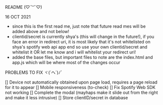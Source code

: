 README (♡˙︶˙♡)	

16 OCT 2021
- since this is the first read me, just note that future read mes will be added above and not below!
- clientid/secret is currently shya's (this will change in the future!),
if you face an error in redirect uri, it is most likely that it's not whitelisted on shya's spotify web api app end
so use your own clientid/secret and whitelist it OR let me know and i will whitelist your redirect uri!
- added the base files, but important files to note are the index.html and app.js which will be where most of the changes occur

PROBLEMS TO FIX ヾ(`ヘ´)ﾉﾞ	

[] Device not automatically obtained upon page load, requires a page reload for it to appear
[] Mobile responsiveness (to-check)
[] Fix Spotify Web SDK not working
[] Complete the modal (mayhaps make it slide out from the right and make it less intrusive)
[] Store clientID/secret in database